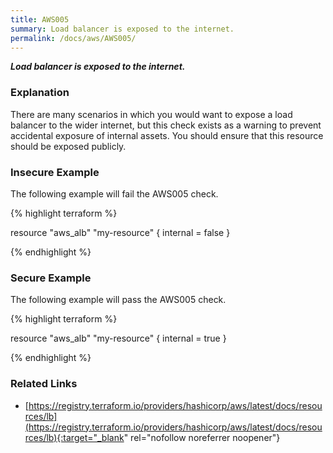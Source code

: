 ```yaml
---
title: AWS005
summary: Load balancer is exposed to the internet.
permalink: /docs/aws/AWS005/
---
```


***Load balancer is exposed to the internet.***

### Explanation


There are many scenarios in which you would want to expose a load balancer to the wider internet, but this check exists as a warning to prevent accidental exposure of internal assets. You should ensure that this resource should be exposed publicly.



### Insecure Example

The following example will fail the AWS005 check.

{% highlight terraform %}

resource "aws_alb" "my-resource" {
	internal = false
}

{% endhighlight %}



### Secure Example

The following example will pass the AWS005 check.

{% highlight terraform %}

resource "aws_alb" "my-resource" {
	internal = true
}

{% endhighlight %}


### Related Links


- [https://registry.terraform.io/providers/hashicorp/aws/latest/docs/resources/lb](https://registry.terraform.io/providers/hashicorp/aws/latest/docs/resources/lb){:target="_blank" rel="nofollow noreferrer noopener"}

